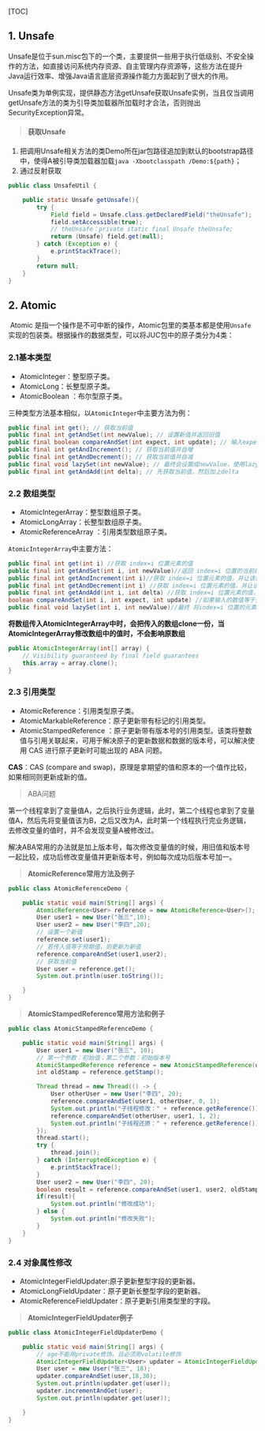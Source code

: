 [TOC]

## 1. Unsafe

​		Unsafe是位于sun.misc包下的一个类，主要提供一些用于执行低级别、不安全操作的方法，如直接访问系统内存资源、自主管理内存资源等，这些方法在提升Java运行效率、增强Java语言底层资源操作能力方面起到了很大的作用。

​		Unsafe类为单例实现，提供静态方法getUnsafe获取Unsafe实例，当且仅当调用getUnsafe方法的类为引导类加载器所加载时才合法，否则抛出SecurityException异常。

> #### 获取Unsafe

1. 把调用Unsafe相关方法的类Demo所在jar包路径追加到默认的bootstrap路径中，使得A被引导类加载器加载`java -Xbootclasspath /Demo:${path}`；
2. 通过反射获取

```java
public class UnsafeUtil {

    public static Unsafe getUnsafe(){
        try {
            Field field = Unsafe.class.getDeclaredField("theUnsafe");
            field.setAccessible(true);
            // theUnsafe：private static final Unsafe theUnsafe;
            return (Unsafe) field.get(null);
        } catch (Exception e) {
            e.printStackTrace();
        }
        return null;
    }
}
```





## 2. Atomic

​		Atomic 是指一个操作是不可中断的操作，Atomic包里的类基本都是使用`Unsafe`实现的包装类。根据操作的数据类型，可以将JUC包中的原子类分为4类：

### 2.1基本类型

- AtomicInteger：整型原子类。
- AtomicLong：长整型原子类。
- AtomicBoolean ：布尔型原子类。

三种类型方法基本相似，以`AtomicInteger`中主要方法为例：

```java
public final int get(); // 获取当前值
public final int getAndSet(int newValue); // 设置新值并返回旧值
public final boolean compareAndSet(int expect, int update); // 输入expect值等于预期值，则更新为新值update
public final int getAndIncrement(); // 获取当前值并自增
public final int getAndDecrement(); // 获取当前值并自减
public final void lazySet(int newValue); // 最终会设置成newValue，使用lazySet设置值后，可能导致其他线程在之后的一小段时间内还是可以读到旧的值。
public final int getAndAdd(int delta); // 先获取当前值，然后加上delta
```



### 2.2 数组类型

- AtomicIntegerArray：整型数组原子类。
- AtomicLongArray：长整型数组原子类。
- AtomicReferenceArray ：引用类型数组原子类。

`AtomicIntegerArray`中主要方法：

```java
public final int get(int i) //获取 index=i 位置元素的值
public final int getAndSet(int i, int newValue)//返回 index=i 位置的当前的值，并将其设置为新值：newValue
public final int getAndIncrement(int i)//获取 index=i 位置元素的值，并让该位置的元素自增
public final int getAndDecrement(int i) //获取 index=i 位置元素的值，并让该位置的元素自减
public final int getAndAdd(int i, int delta) //获取 index=i 位置元素的值，并加上预期的值
boolean compareAndSet(int i, int expect, int update) //如果输入的数值等于预期值，则以原子方式将 index=i 位置的元素值设置为输入值（update）
public final void lazySet(int i, int newValue)//最终 将index=i 位置的元素设置为newValue,使用 lazySet 设置之后可能导致其他线程在之后的一小段时间内还是可以读到旧的值。
```

**将数组传入AtomicIntegerArray中时，会把传入的数组clone一份，当AtomicIntegerArray修改数组中的值时，不会影响原数组**

```java
public AtomicIntegerArray(int[] array) {
    // Visibility guaranteed by final field guarantees
    this.array = array.clone();
}
```



### 2.3 引用类型

- AtomicReference：引用类型原子类。
- AtomicMarkableReference：原子更新带有标记的引用类型。
- AtomicStampedReference ：原子更新带有版本号的引用类型。该类将整数值与引用关联起来，可用于解决原子的更新数据和数据的版本号，可以解决使用 CAS 进行原子更新时可能出现的 ABA 问题。

**CAS**：CAS (compare and swap)，原理是拿期望的值和原本的一个值作比较，如果相同则更新成新的值。

> ABA问题

​		第一个线程拿到了变量值A，之后执行业务逻辑，此时，第二个线程也拿到了变量值A，然后先将变量值该为B，之后又改为A，此时第一个线程执行完业务逻辑，去修改变量的值时，并不会发现变量A被修改过。

​		解决ABA常用的办法就是加上版本号，每次修改变量值的时候，用旧值和版本号一起比较，成功后修改变量值并更新版本号，例如每次成功后版本号加一。



> **AtomicReference常用方法及例子**

```java
public class AtomicReferenceDemo {

    public static void main(String[] args) {
        AtomicReference<User> reference = new AtomicReference<User>();
        User user1 = new User("张三",10);
        User user2 = new User("李四",20);
        // 设置一个新值
        reference.set(user1);
        // 若传入值等于预期值，则更新为新值
        reference.compareAndSet(user1,user2);
        // 获取当前值
        User user = reference.get();
        System.out.println(user.toString());

    }
}
```



> **AtomicStampedReference常用方法和例子**

```java
public class AtomicStampedReferenceDemo {

    public static void main(String[] args) {
        User user1 = new User("张三", 10);
        // 第一个参数：初始值；第二个参数：初始版本号
        AtomicStampedReference reference = new AtomicStampedReference(user1,0);
        int oldStamp = reference.getStamp();

        Thread thread = new Thread(() -> {
            User otherUser = new User("李四", 20);
            reference.compareAndSet(user1, otherUser, 0, 1);
            System.out.println("子线程修改：" + reference.getReference());
            reference.compareAndSet(otherUser, user1, 1, 2);
            System.out.println("子线程还原：" + reference.getReference());
        });
        thread.start();
        try {
            thread.join();
        } catch (InterruptedException e) {
            e.printStackTrace();
        }
        User user2 = new User("李四", 20);
        boolean result = reference.compareAndSet(user1, user2, oldStamp, oldStamp + 1);
        if(result){
            System.out.println("修改成功");
        } else {
            System.out.println("修改失败");
        }
    }
}
```



### 2.4 对象属性修改

- AtomicIntegerFieldUpdater:原子更新整型字段的更新器。
- AtomicLongFieldUpdater：原子更新长整型字段的更新器。
- AtomicReferenceFieldUpdater：原子更新引用类型里的字段。

> **AtomicIntegerFieldUpdater例子**

```java
public class AtomicIntegerFieldUpdaterDemo {

    public static void main(String[] args) {
        // age不能用private修饰，且必须用volatile修饰
        AtomicIntegerFieldUpdater<User> updater = AtomicIntegerFieldUpdater.newUpdater(User.class, "age");
        User user = new User("张三", 18);
        updater.compareAndSet(user,18,30);
        System.out.println(updater.get(user));
        updater.incrementAndGet(user);
        System.out.println(updater.get(user));

    }
}
```

